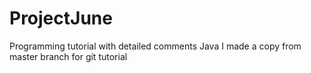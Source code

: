 # ProjectJune
Programming tutorial with detailed comments Java
I made a copy from master branch for git tutorial
